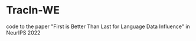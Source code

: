 # TracIn-WE
code to the paper "First is Better Than Last for Language Data Influence" in NeurIPS 2022
